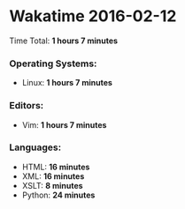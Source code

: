 # Wakatime 2016-02-12

Time Total: **1 hours 7 minutes**

### Operating Systems:
- Linux: **1 hours 7 minutes** 

### Editors:
- Vim: **1 hours 7 minutes** 

### Languages:
- HTML: **16 minutes** 
- XML: **16 minutes** 
- XSLT: **8 minutes** 
- Python: **24 minutes** 

